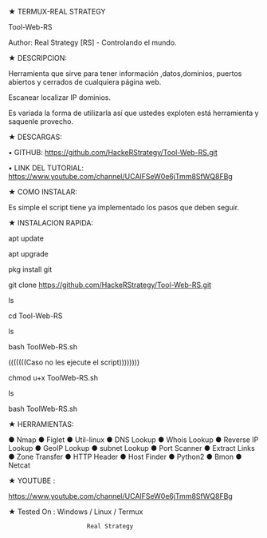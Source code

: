★ TERMUX-REAL STRATEGY
 
   Tool-Web-RS   
   
  Author: Real Strategy [RS] - Controlando el mundo.

★ DESCRIPCION:

Herramienta que sirve para tener información ,datos,dominios, puertos abiertos y cerrados de cualquiera página web.

Escanear localizar IP dominios.

Es variada la forma de utilizarla así que ustedes exploten está herramienta y saquenle provecho.


★ DESCARGAS:

• GITHUB: https://github.com/HackeRStrategy/Tool-Web-RS.git

• LINK DEL TUTORIAL:  https://www.youtube.com/channel/UCAIFSeW0e6jTmm8SfWQ8FBg 

★ COMO INSTALAR: 

Es simple el script tiene ya implementado los pasos que deben seguir.

★ INSTALACION RAPIDA:

apt update

apt upgrade

pkg install git

git clone https://github.com/HackeRStrategy/Tool-Web-RS.git

ls

cd Tool-Web-RS

ls

bash ToolWeb-RS.sh

(((((((Caso no les ejecute el script))))))))

chmod u+x ToolWeb-RS.sh

ls

bash ToolWeb-RS.sh


★ HERRAMIENTAS:

● Nmap
● Figlet
● Util-linux
● DNS Lookup
● Whois Lookup
● Reverse IP Lookup
● GeoIP Lookup
● subnet Lookup
● Port Scanner
● Extract Links 
● Zone Transfer
● HTTP Header
● Host Finder
● Python2 
● Bmon
● Netcat


★ YOUTUBE : 

 https://www.youtube.com/channel/UCAIFSeW0e6jTmm8SfWQ8FBg 

★ Tested On : Windows / Linux / Termux
 

                          Real Strategy 
